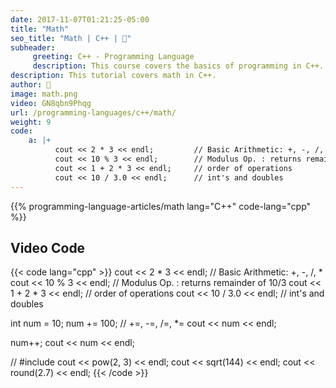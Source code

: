 ```yaml
---
date: 2017-11-07T01:21:25-05:00
title: "Math"
seo_title: "Math | C++ | 🦒"
subheader:
     greeting: C++ - Programming Language
     description: This course covers the basics of programming in C++. Work your way through the videos/articles and I'll teach you everything you need to know to start your programming journey!
description: This tutorial covers math in C++.
author: 🦒
image: math.png
video: GN8qbn9Phqg
url: /programming-languages/c++/math/
weight: 9
code:
    a: |+
          cout << 2 * 3 << endl;         // Basic Arithmetic: +, -, /, *
          cout << 10 % 3 << endl;        // Modulus Op. : returns remainder of 10/3
          cout << 1 + 2 * 3 << endl;     // order of operations
          cout << 10 / 3.0 << endl;      // int's and doubles
---
```


{{% programming-language-articles/math lang="C++" code-lang="cpp" %}}

## Video Code

{{< code lang="cpp" >}}
cout << 2 * 3 << endl;         // Basic Arithmetic: +, -, /, *
cout << 10 % 3 << endl;        // Modulus Op. : returns remainder of 10/3
cout << 1 + 2 * 3 << endl;     // order of operations
cout << 10 / 3.0 << endl;      // int's and doubles


int num = 10;
num += 100; // +=, -=, /=, *=
cout << num << endl;

num++;
cout << num << endl;

// #include <cmath>
cout << pow(2, 3) << endl;
cout << sqrt(144) << endl;
cout << round(2.7) << endl;
{{< /code >}}